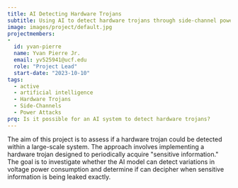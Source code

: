```yaml
---
title: AI Detecting Hardware Trojans
subtitle: Using AI to detect hardware trojans through side-channel power.
image: images/project/default.jpg
projectmembers:
-
  id: yvan-pierre
  name: Yvan Pierre Jr.
  email: yv525941@ucf.edu
  role: "Project Lead"
  start-date: "2023-10-10"
tags: 
  - active
  - artificial intelligence 
  - Hardware Trojans
  - Side-Channels
  - Power Attacks
prq: Is it possible for an AI system to detect hardware trojans?
---
```


The aim of this project is to assess if a hardware trojan could be detected within a large-scale system. The approach involves implementing a hardware trojan designed to periodically acquire "sensitive information." The goal is to investigate whether the AI model can detect variations in voltage power consumption and determine if can decipher when sensitive information is being leaked exactly.


